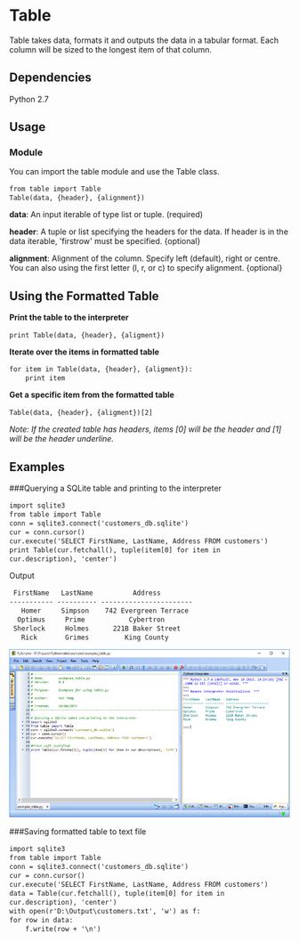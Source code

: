 # Table

Table takes data, formats it and outputs the data in a tabular format. Each column will be sized to the longest item of that column. 

## Dependencies
Python 2.7

## Usage
### Module
You can import the table module and use the Table class.

    from table import Table
    Table(data, {header}, {alignment})


**data**: An input iterable of type list or tuple. (required)

**header**: A tuple or list specifying the headers for the data. If header is in the data iterable, 'firstrow' must be specified. {optional}

**alignment**: Alignment of the column. Specify left (default), right or centre. You can also using the first letter (l, r, or c) to specify alignment. {optional}

## Using the Formatted Table

**Print the table to the interpreter**

`print Table(data, {header}, {aligment})`

**Iterate over the items in formatted table**

    for item in Table(data, {header}, {aligment}):
        print item
    
**Get a specific item from the formatted table**

`Table(data, {header}, {aligment})[2]`

_Note: If the created table has headers, items [0] will be the header and [1] will be the header underline._

## Examples
###Querying a SQLite table and printing to the interpreter

    import sqlite3
    from table import Table
    conn = sqlite3.connect('customers_db.sqlite')
    cur = conn.cursor()
    cur.execute('SELECT FirstName, LastName, Address FROM customers')
    print Table(cur.fetchall(), tuple(item[0] for item in cur.description), 'center')

Output

     FirstName   LastName          Address        
    ----------- ---------- -----------------------
       Homer     Simpson    742 Evergreen Terrace 
      Optimus     Prime           Cybertron       
     Sherlock     Holmes      221B Baker Street   
       Rick       Grimes         King County      
	   
![Table](img/python-table.png)

###Saving formatted table to text file

    import sqlite3
    from table import Table
    conn = sqlite3.connect('customers_db.sqlite')
    cur = conn.cursor()
    cur.execute('SELECT FirstName, LastName, Address FROM customers')
    data = Table(cur.fetchall(), tuple(item[0] for item in cur.description), 'center')
    with open(r'D:\Output\customers.txt', 'w') as f:
    for row in data:
        f.write(row + '\n')

